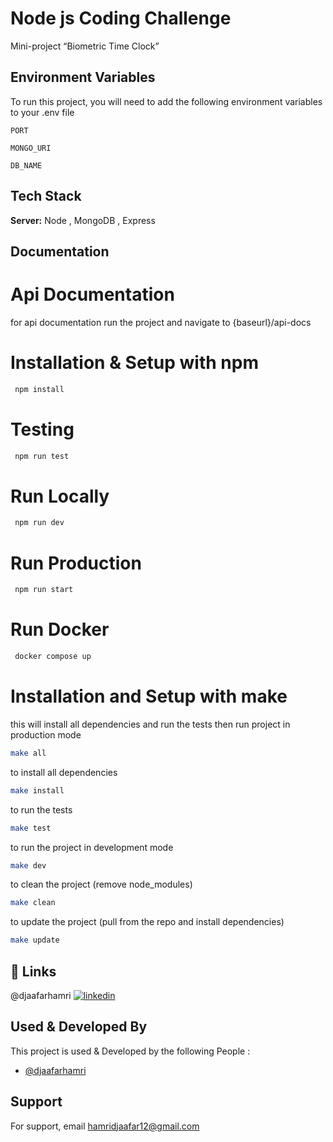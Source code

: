 # Node js Coding Challenge

Mini-project “Biometric Time Clock”

## Environment Variables

To run this project, you will need to add the following environment variables to your .env file

`PORT`

`MONGO_URI`

`DB_NAME`

## Tech Stack

**Server:** Node , MongoDB , Express

## Documentation

# Api Documentation

for api documentation run the project and navigate to {baseurl}/api-docs 

# Installation & Setup with npm

```bash
 npm install
```

# Testing

```bash
 npm run test
```

# Run Locally

```bash
 npm run dev
```

# Run Production

```bash
 npm run start
```

# Run Docker

```bash
 docker compose up
```

# Installation and Setup with make

this will install all dependencies and run the tests then run project in production mode

```bash
make all
```

to install all dependencies

```bash
make install
```

to run the tests

```bash
make test
```

to run the project in development mode

```bash
make dev
```

to clean the project (remove node_modules)

```bash
make clean
```

to update the project (pull from the repo and install dependencies)

```bash
make update
```

## 🔗 Links

@djaafarhamri
[![linkedin](https://img.shields.io/badge/linkedin-0A66C2?style=for-the-badge&logo=linkedin&logoColor=white)](https://www.linkedin.com/in/djaafar-hamri//)

## Used & Developed By

This project is used & Developed by the following People :

- [@djaafarhamri](https://github.com/djaafarhamri)

## Support

For support, email hamridjaafar12@gmail.com
